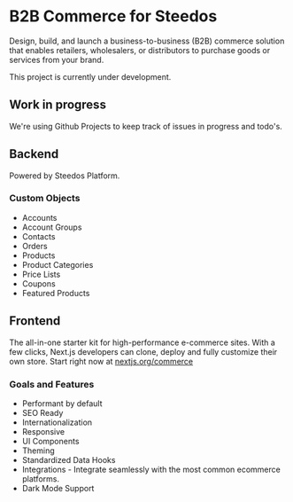 # B2B Commerce for Steedos

Design, build, and launch a business-to-business (B2B) commerce solution that enables retailers, wholesalers, or distributors to purchase goods or services from your brand. 

This project is currently under development.

## Work in progress

We're using Github Projects to keep track of issues in progress and todo's. 

## Backend

Powered by Steedos Platform.

### Custom Objects

- Accounts
- Account Groups
- Contacts
- Orders
- Products
- Product Categories
- Price Lists
- Coupons
- Featured Products

## Frontend

The all-in-one starter kit for high-performance e-commerce sites. With a few clicks, Next.js developers can clone, deploy and fully customize their own store. Start right now at [nextjs.org/commerce](https://nextjs.org/commerce)

### Goals and Features

- Performant by default
- SEO Ready
- Internationalization
- Responsive
- UI Components
- Theming
- Standardized Data Hooks
- Integrations - Integrate seamlessly with the most common ecommerce platforms.
- Dark Mode Support

